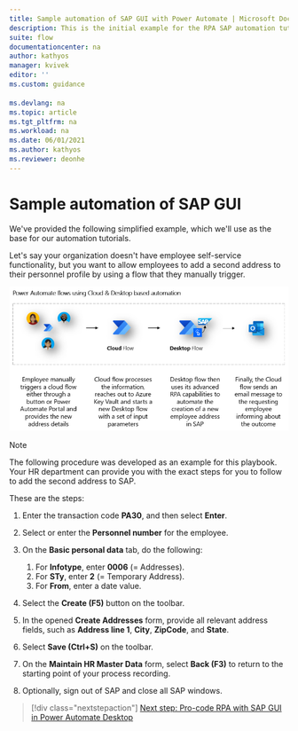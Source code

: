 ```yaml
---
title: Sample automation of SAP GUI with Power Automate | Microsoft Docs
description: This is the initial example for the RPA SAP automation tutorials.
suite: flow
documentationcenter: na
author: kathyos
manager: kvivek
editor: ''
ms.custom: guidance

ms.devlang: na
ms.topic: article
ms.tgt_pltfrm: na
ms.workload: na
ms.date: 06/01/2021
ms.author: kathyos
ms.reviewer: deonhe
---
```


# Sample automation of SAP GUI

We've provided the following simplified example, which we'll use as the base for our automation tutorials.

Let's say your organization doesn't have employee self-service functionality, but you want to allow employees to add a second address to their personnel profile by using a flow that they manually trigger.

![A diagram of the sample automation where the employee triggers a cloud flow. The cloud flow gets the secrets from Azure Key Vault and then starts the desktop flow. The desktop flow uses RPA to add a new address in SAP. After it's completed, the cloud flow emails a status message to the employee.](media/diagram-example-automation.png)

>[!NOTE]
>The following procedure was developed as an example for this playbook. Your HR department can provide you with the exact steps for you to follow to add the second address to SAP.

These are the steps:

1.  Enter the transaction code **PA30**, and then select **Enter**.

1.  Select or enter the **Personnel number** for the employee.

1.  On the **Basic personal data** tab, do the following:

    1. For **Infotype**, enter **0006** (= Addresses).
    1. For **STy**, enter **2** (= Temporary Address).
    1. For **From**, enter a date value.

1.  Select the **Create (F5)** button on the toolbar.

1.  In the opened **Create Addresses** form, provide all relevant address fields, such as **Address line 1**, **City**, **ZipCode**, and **State**.

1.  Select **Save (Ctrl+S)** on the toolbar.

1.  On the **Maintain HR Master Data** form, select **Back (F3)** to return to the starting point of your process recording.

1.  Optionally, sign out of SAP and close all SAP windows.

> [!div class="nextstepaction"]
> [Next step: Pro-code RPA with SAP GUI in Power Automate Desktop](vbscript-based-sap-gui-automation-overview.md)

